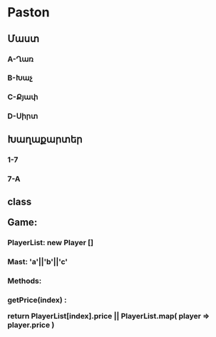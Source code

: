 # Paston
<link rel="stylesheet" href="https://stackpath.bootstrapcdn.com/bootstrap/4.5.2/css/bootstrap.min.css" integrity="sha384-JcKb8q3iqJ61gNV9KGb8thSsNjpSL0n8PARn9HuZOnIxN0hoP+VmmDGMN5t9UJ0Z" crossorigin="anonymous">
<script src="https://code.jquery.com/jquery-3.5.1.slim.min.js" integrity="sha384-DfXdz2htPH0lsSSs5nCTpuj/zy4C+OGpamoFVy38MVBnE+IbbVYUew+OrCXaRkfj" crossorigin="anonymous"></script>
<script src="https://cdn.jsdelivr.net/npm/popper.js@1.16.1/dist/umd/popper.min.js" integrity="sha384-9/reFTGAW83EW2RDu2S0VKaIzap3H66lZH81PoYlFhbGU+6BZp6G7niu735Sk7lN" crossorigin="anonymous"></script>
<script src="https://stackpath.bootstrapcdn.com/bootstrap/4.5.2/js/bootstrap.min.js" integrity="sha384-B4gt1jrGC7Jh4AgTPSdUtOBvfO8shuf57BaghqFfPlYxofvL8/KUEfYiJOMMV+rV" crossorigin="anonymous"></script>

<h2>Մաստ</h2>

  <h3>  A-Ղառ</h3>
  <h3>  B-Խաչ</h3>
  <h3>  C-Քյափ</h3>
  <h3>  D-Սիրտ</h3>

<h2>Խաղաքարտեր</h2>

  <h3>1-7</h3>
  <h3>7-A</h3>
  
<h2><p class="text-primary">class</p> Game:</h2>
    <h3>PlayerList: new Player []</h3>
    <h3>Mast: 'a'||'b'||'c'</h3>
    <h3>Methods:</h3>    
        <h3>getPrice(index) : <p> return PlayerList[index].price || PlayerList.map( player => player.price ) </p></h3> 
        <h3></h3>

